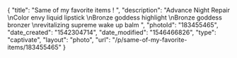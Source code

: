 {
    "title": "Same of my favorite items ! ",
    "description": "Advance Night Repair \nColor envy liquid lipstick \nBronze goddess highlight \nBronze goddess bronzer \nrevitalizing  supreme wake up balm ",
    "photoId": "183455465",
    "date_created": "1542304714",
    "date_modified": "1546466826",
    "type": "captivate",
    "layout": "photo",
    "url": "\/p\/same-of-my-favorite-items\/183455465"
}